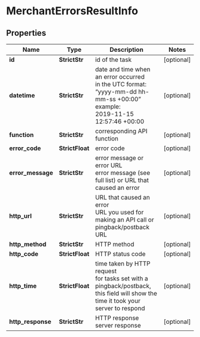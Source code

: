 # MerchantErrorsResultInfo


## Properties

| Name | Type | Description | Notes |
|------------ | ------------- | ------------- | -------------|
**id** | **StrictStr** | id of the task |[optional]|
**datetime** | **StrictStr** | date and time when an error occurred<br>in the UTC format: “yyyy-mm-dd hh-mm-ss +00:00”<br>example:<br>2019-11-15 12:57:46 +00:00 |[optional]|
**function** | **StrictStr** | corresponding API function |[optional]|
**error_code** | **StrictFloat** | error code |[optional]|
**error_message** | **StrictStr** | error message or error URL<br>error message (see full list) or URL that caused an error |[optional]|
**http_url** | **StrictStr** | URL that caused an error<br>URL you used for making an API call or pingback/postback URL |[optional]|
**http_method** | **StrictStr** | HTTP method |[optional]|
**http_code** | **StrictFloat** | HTTP status code |[optional]|
**http_time** | **StrictFloat** | time taken by HTTP request<br>for tasks set with a pingback/postback, this field will show the time it took your server to respond |[optional]|
**http_response** | **StrictStr** | HTTP response<br>server response |[optional]|